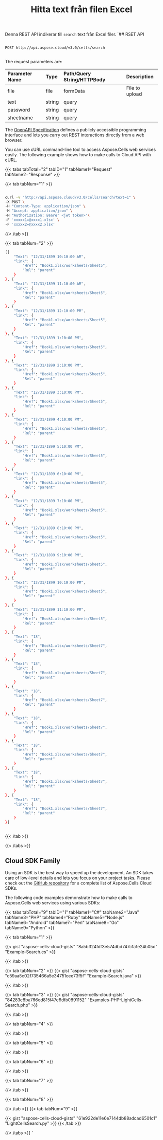 ﻿---
title: Hitta text från filen Excel
second_title: Aspose.Cells Cloud Documen
linktitle: Hitta utan att använda lagring
type: docs
url: /sv/search/
aliases: [/search-without-using-storage/,/search-without-storage/]
keywords: Find text from Microsoft Excel (XLS, XLSX, XLSM, XLSB) and Open Document Spreadsheet (ODS) files
description: Aspose.Cells Cloud REST API stöder att hitta text från Excel-filer. SDK stöder olika utvecklingsspråk. De inkluderar Android, C#, Go, Java, NodeJS, Perl, PHP, Python, Ruby och swift
weight: 50
---
Denna REST API indikerar till `search` text från Excel filer.
`## RSET API
 
```bash
 
POST http://api.aspose.cloud/v3.0/cells/search
 
```
The request parameters are: 
 
| Parameter Name | Type | Path/Query String/HTTPBody | Description| 
| :- | :- | :- |:- | 
| file | file | formData | File to upload |
| text | string | query |   |
| password | string | query |   |
| sheetname | string | query |   |
 
The [OpenAPI Specification](https://apireference.aspose.cloud/cells/#/LightCells/PostSearch) defines a publicly accessible programming interface and lets you carry out REST interactions directly from a web browser.
 
You can use cURL command-line tool to access Aspose.Cells web services easily. The following example shows how to make calls to Cloud API with cURL.
 
{{< tabs tabTotal="2" tabID="1" tabName1="Request" tabName2="Response" >}}
 
{{< tab tabNum="1" >}}
 
```bash
 
curl -v "http://api.aspose.cloud/v3.0/cells/search?text=1" \
-X POST \
-H "Content-Type: application/json" \
-H "Accept: application/json" \
-H "Authorization: Bearer <jwt token>"\
-F 'xxxxx1=@xxxx1.xlsx' \
-F 'xxxxx2=@xxxx2.xlsx'  
```
 
{{< /tab >}}
 
{{< tab tabNum="2" >}}
 
```bash
[{
	"Text": "12/31/1899 10:10:00 AM",
	"link": {
		"Href": "Book1.xlsx/worksheets/Sheet5",
		"Rel": "parent"
	}
}, {
	"Text": "12/31/1899 11:10:00 AM",
	"link": {
		"Href": "Book1.xlsx/worksheets/Sheet5",
		"Rel": "parent"
	}
}, {
	"Text": "12/31/1899 12:10:00 PM",
	"link": {
		"Href": "Book1.xlsx/worksheets/Sheet5",
		"Rel": "parent"
	}
}, {
	"Text": "12/31/1899 1:10:00 PM",
	"link": {
		"Href": "Book1.xlsx/worksheets/Sheet5",
		"Rel": "parent"
	}
}, {
	"Text": "12/31/1899 2:10:00 PM",
	"link": {
		"Href": "Book1.xlsx/worksheets/Sheet5",
		"Rel": "parent"
	}
}, {
	"Text": "12/31/1899 3:10:00 PM",
	"link": {
		"Href": "Book1.xlsx/worksheets/Sheet5",
		"Rel": "parent"
	}
}, {
	"Text": "12/31/1899 4:10:00 PM",
	"link": {
		"Href": "Book1.xlsx/worksheets/Sheet5",
		"Rel": "parent"
	}
}, {
	"Text": "12/31/1899 5:10:00 PM",
	"link": {
		"Href": "Book1.xlsx/worksheets/Sheet5",
		"Rel": "parent"
	}
}, {
	"Text": "12/31/1899 6:10:00 PM",
	"link": {
		"Href": "Book1.xlsx/worksheets/Sheet5",
		"Rel": "parent"
	}
}, {
	"Text": "12/31/1899 7:10:00 PM",
	"link": {
		"Href": "Book1.xlsx/worksheets/Sheet5",
		"Rel": "parent"
	}
}, {
	"Text": "12/31/1899 8:10:00 PM",
	"link": {
		"Href": "Book1.xlsx/worksheets/Sheet5",
		"Rel": "parent"
	}
}, {
	"Text": "12/31/1899 9:10:00 PM",
	"link": {
		"Href": "Book1.xlsx/worksheets/Sheet5",
		"Rel": "parent"
	}
}, {
	"Text": "12/31/1899 10:10:00 PM",
	"link": {
		"Href": "Book1.xlsx/worksheets/Sheet5",
		"Rel": "parent"
	}
}, {
	"Text": "12/31/1899 11:10:00 PM",
	"link": {
		"Href": "Book1.xlsx/worksheets/Sheet5",
		"Rel": "parent"
	}
}, {
	"Text": "18",
	"link": {
		"Href": "Book1.xlsx/worksheets/Sheet7",
		"Rel": "parent"
	}
}, {
	"Text": "18",
	"link": {
		"Href": "Book1.xlsx/worksheets/Sheet7",
		"Rel": "parent"
	}
}, {
	"Text": "18",
	"link": {
		"Href": "Book1.xlsx/worksheets/Sheet7",
		"Rel": "parent"
	}
}, {
	"Text": "18",
	"link": {
		"Href": "Book1.xlsx/worksheets/Sheet7",
		"Rel": "parent"
	}
}, {
	"Text": "18",
	"link": {
		"Href": "Book1.xlsx/worksheets/Sheet7",
		"Rel": "parent"
	}
}, {
	"Text": "18",
	"link": {
		"Href": "Book1.xlsx/worksheets/Sheet7",
		"Rel": "parent"
	}
}, {
	"Text": "18",
	"link": {
		"Href": "Book1.xlsx/worksheets/Sheet7",
		"Rel": "parent"
	}
}]
 
```
 
{{< /tab >}}
 
{{< /tabs >}}
 
## Cloud SDK Family
 
Using an SDK is the best way to speed up the development. An SDK takes care of low-level details and lets you focus on your project tasks. Please check out the [GitHub repository](https://github.com/aspose-cells-cloud) for a complete list of Aspose.Cells Cloud SDKs.
 
The following code examples demonstrate how to make calls to Aspose.Cells web services using various SDKs:
 

{{< tabs tabTotal="9" tabID="1" tabName1="C#" tabName2="Java" tabName3="PHP" tabName4="Ruby" tabName5="Node.js" tabName6="Android" tabName7="Perl" tabName8="Go" tabName9="Python" >}}

{{< tab tabNum="1" >}}

{{< gist "aspose-cells-cloud-gists" "8a5b324fdf3e574dbd747c1a1e24b05d" "Example-Search.cs" >}}

{{< /tab >}}

{{< tab tabNum="2" >}}
{{< gist "aspose-cells-cloud-gists" "c59aa5c02f735466a5e34751cee73f5f" "Example-Search.java" >}}

{{< /tab >}}

{{< tab tabNum="3" >}}
{{< gist "aspose-cells-cloud-gists" "84283c8ba766ed815f47e6dfb0891152" "Examples-PHP-LightCells-Search.php" >}}

{{< /tab >}}

{{< tab tabNum="4" >}}


{{< /tab >}}

{{< tab tabNum="5" >}}


{{< /tab >}}

{{< tab tabNum="6" >}}


{{< /tab >}}

{{< tab tabNum="7" >}}


{{< /tab >}}

{{< tab tabNum="8" >}}


{{< /tab >}}
{{< tab tabNum="9" >}}

{{< gist "aspose-cells-cloud-gists" "61e922de11e6e7144db88adcad6501c1" "LightCellsSearch.py" >}}
{{< /tab >}}

{{< /tabs >}}
`